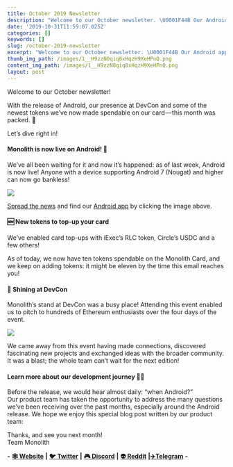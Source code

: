 ```yaml
---
title: October 2019 Newsletter
description: "Welcome to our October newsletter. \U0001F44B Our Android app is now live, we've added new tokens to spend on the card & more!"
date: '2019-10-31T11:59:07.025Z'
categories: []
keywords: []
slug: /october-2019-newsletter
excerpt: "Welcome to our October newsletter. \U0001F44B Our Android app is now live, we've added new tokens to spend on the card & more!"
thumb_img_path: /images/1__H9zzN0qiq8xHqzH9XeHPnQ.png
content_img_path: /images/1__H9zzN0qiq8xHqzH9XeHPnQ.png
layout: post
---
```



Welcome to our October newsletter!

With the release of Android, our presence at DevCon and some of the newest tokens we’ve now made spendable on our card — this month was packed. 💪

Let’s dive right in!

#### Monolith is now live on Android! 🤖

We’ve all been waiting for it and now it’s happened: as of last week, Android is now live! Anyone with a device supporting Android 7 (Nougat) and higher can now go bankless!

[![](https://cdn-images-1.medium.com/max/800/0*gVvCyupYp9QgOs9a.png)](https://monolith.app.link/L9Y2ePlwe1)

[Spread the news](https://ctt.ac/3h0Uf) and find our [Android app](https://monolith.app.link/L9Y2ePlwe1) by clicking the image above.

#### 🆕 New tokens to top-up your card

We’ve enabled card top-ups with iExec’s RLC token, Circle’s USDC and a few others!

As of today, we now have ten tokens spendable on the Monolith Card, and we keep on adding tokens: it might be eleven by the time this email reaches you!

#### 🌌 Shining at DevCon

Monolith’s stand at DevCon was a busy place! Attending this event enabled us to pitch to hundreds of Ethereum enthusiasts over the four days of the event.

![](images/0__8__T86dYKtDIqSUHM.jpg)

We came away from this event having made connections, discovered fascinating new projects and exchanged ideas with the broader community.  
It was a blast; the whole team can’t wait for the next edition!

#### Learn more about our development journey 👨‍💻

Before the release, we would hear almost daily: “when Android?”  
Our product team has taken the opportunity to address the many questions we’ve been receiving over the past months, especially around the Android release. We hope we enjoy this special blog post written by our product team:

Thanks, and see you next month!  
Team Monolith

**\-** [**🕸 Website**](https://monolith.xyz/) **|** [**🐦 Twitter**](https://twitter.com/monolith_web3) **|** [**🎮 Discord**](https://discord.gg/GN6gGEP) **|** [**👽 Reddit**](https://www.reddit.com/r/Monolith_Web3/) **|**[**✈️Telegram**](https://t.me/Monolith_Web3) **-**